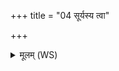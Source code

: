 +++
title = "04 सूर्यस्य त्वा"

+++
<details><summary>मूलम् (WS)</summary>

सूर्यस्य त्वा तपस्तपतु वातस्य ध्राजिः ।  
मा स्पृक्षथा निषदनाय साधव उत्तिष्ठ प्रेहि सूर्यवत् ते कृणोमि ॥ ५ ॥
</details>